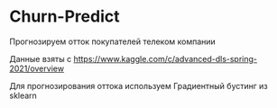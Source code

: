 # Churn-Predict
Прогнозируем отток покупателей телеком компании 

Данные взяты с https://www.kaggle.com/c/advanced-dls-spring-2021/overview 

Для прогнозирования оттока используем Градиентный бустинг из sklearn
